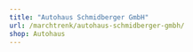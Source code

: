 ```yaml
---
title: "Autohaus Schmidberger GmbH"
url: /marchtrenk/autohaus-schmidberger-gmbh/
shop: Autohaus
---
```

